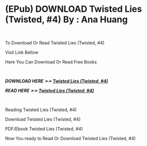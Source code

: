 <h1>(EPub) DOWNLOAD Twisted Lies (Twisted, #4) By : Ana Huang</h1>
<p>&nbsp;</p>
<p>To Download Or Read Twisted Lies (Twisted, #4)</p>
<p>Visit Link Bellow</p>
<p>Here You Can Download Or Read Free Books</p>
<p>&nbsp;</p>
<p><b><I>DOWNLOAD HERE ➣➣ <a href="https://pdfworldnow.com/?book=60217302" rel="noopener">Twisted Lies (Twisted, #4)</a></I></b></p>

<p><b><I>READ HERE ➣➣ <a href="https://pdfworldnow.com/?book=60217302" rel="noopener">Twisted Lies (Twisted, #4)</a></I></b></p>
<p>&nbsp;</p>
<p>Reading Twisted Lies (Twisted, #4)</p>
<p>Download Twisted Lies (Twisted, #4)</p>
<p>PDF/Ebook Twisted Lies (Twisted, #4)</p>
<p>Now You ready to Read Or Download Twisted Lies (Twisted, #4)</p>
